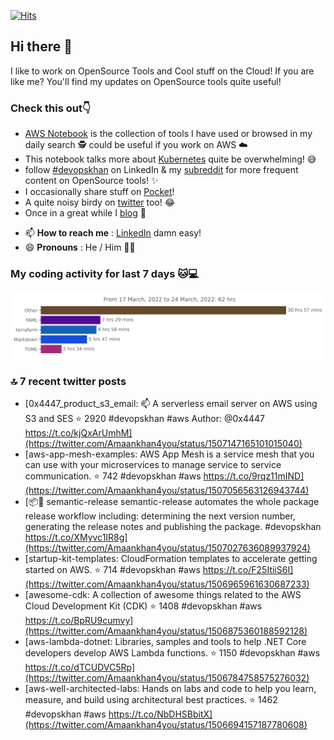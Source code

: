 [![Hits](https://hits.seeyoufarm.com/api/count/incr/badge.svg?url=https%3A%2F%2Fgithub.com%2Fakhan4u%2Fhit-counter&count_bg=%2379C83D&title_bg=%23555555&icon=&icon_color=%23E7E7E7&title=visits&edge_flat=false)](https://hits.seeyoufarm.com)

## Hi there 👋

I like to work on OpenSource Tools and Cool stuff on the Cloud! If you are like me? You'll find my updates on OpenSource tools quite useful!

### Check this out👇

* [AWS Notebook](https://histre.com/public/notebooks/dnllyanu/aws/) is the collection of tools I have used or browsed in my daily search 🕵️ could be useful if you work on AWS ☁️
* This notebook talks more about [Kubernetes](https://histre.com/public/notebooks/6uxdvo3y/kubernetes/) quite be overwhelming! 😅
* follow [#devopskhan](https://www.linkedin.com/feed/hashtag/devopskhan/) on LinkedIn & my [subreddit](https://www.reddit.com/r/devopskhan/) for more frequent content on OpenSource tools! ✨
* I occasionally share stuff on [Pocket](https://getpocket.com/@ej6g8d1dp2829A16a9Tf5d4T6bAMp3d8791rejDe86yem3bm4e14ex4fT4dluk29)!
* A quite noisy birdy on [twitter](https://twitter.com/Amaankhan4you) too! 😂
* Once in a great while I [blog](https://linuxparrot.com/) 😬


- 📫 **How to reach me** : [LinkedIn](https://www.linkedin.com/in/amaan-khan-linux-ninja) damn easy!
- 😄 **Pronouns** : He / Him 🤷‍♂️

### My coding activity for last 7 days 🐱💻

<img src="https://github.com/akhan4u/akhan4u/blob/main/images/stat.svg" alt="Amaan's Wakatime Activity!"/>

### 🔝 7 recent twitter posts
<!-- DEVDOJO:START -->
- [0x4447_product_s3_email: 📫 A serverless email server on AWS using S3 and SES
⭐️ 2920
#devopskhan #aws
Author: @0x4447
https://t.co/kjQxArUmhM](https://twitter.com/Amaankhan4you/status/1507147165101015040)
- [aws-app-mesh-examples: AWS App Mesh is a service mesh that you can use with your microservices to manage service to service communication.
⭐️ 742
#devopskhan #aws
https://t.co/9rqz11mIND](https://twitter.com/Amaankhan4you/status/1507056563126943744)
- [📦🚀 semantic-release semantic-release automates the whole package release workflow including: determining the next version number, generating the release notes and publishing the package. #devopskhan https://t.co/XMyvc1IR8g](https://twitter.com/Amaankhan4you/status/1507027636089937924)
- [startup-kit-templates: CloudFormation templates to accelerate getting started on AWS.
⭐️ 714
#devopskhan #aws
https://t.co/F25ItiiS6I](https://twitter.com/Amaankhan4you/status/1506965961630687233)
- [awesome-cdk: A collection of awesome things related to the AWS Cloud Development Kit &lpar;CDK&rpar;
⭐️ 1408
#devopskhan #aws
https://t.co/BpRU9cumvy](https://twitter.com/Amaankhan4you/status/1506875360188592128)
- [aws-lambda-dotnet: Libraries, samples and tools to help .NET Core developers develop AWS Lambda functions.
⭐️ 1150
#devopskhan #aws
https://t.co/dTCUDVC5Rp](https://twitter.com/Amaankhan4you/status/1506784758575276032)
- [aws-well-architected-labs: Hands on labs and code to help you learn, measure, and build using architectural best practices.
⭐️ 1462
#devopskhan #aws
https://t.co/NbDHSBbitX](https://twitter.com/Amaankhan4you/status/1506694157187780608)
<!-- DEVDOJO:END -->

<!-- ![Amaan's GitHub stats](https://github-readme-stats.vercel.app/api?username=akhan4u&count_private=true&show_icons=true&hide=contribs) -->
